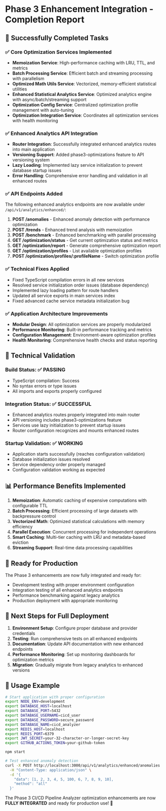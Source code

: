 # Phase 3 Enhancement Integration - Completion Report

## 🎯 Successfully Completed Tasks

### ✅ **Core Optimization Services Implemented**
- **Memoization Service**: High-performance caching with LRU, TTL, and metrics
- **Batch Processing Service**: Efficient batch and streaming processing with parallelism
- **Optimized Math Utils Service**: Vectorized, memory-efficient statistical utilities
- **Enhanced Statistical Analytics Service**: Optimized analytics engine with async/batch/streaming support
- **Optimization Config Service**: Centralized optimization profile management with auto-tuning
- **Optimization Integration Service**: Coordinates all optimization services with health monitoring

### ✅ **Enhanced Analytics API Integration**
- **Router Integration**: Successfully integrated enhanced analytics routes into main application
- **Versioning Support**: Added phase3-optimizations feature to API versioning system
- **Lazy Loading**: Implemented lazy service initialization to prevent database startup issues
- **Error Handling**: Comprehensive error handling and validation in all enhanced routes

### ✅ **API Endpoints Added**
The following enhanced analytics endpoints are now available under `/api/v1/analytics/enhanced/`:

1. **POST /anomalies** - Enhanced anomaly detection with performance optimization
2. **POST /trends** - Enhanced trend analysis with memoization
3. **POST /benchmark** - Enhanced benchmarking with parallel processing
4. **GET /optimization/status** - Get current optimization status and metrics
5. **GET /optimization/report** - Generate comprehensive optimization report
6. **GET /optimization/profiles** - List available optimization profiles
7. **POST /optimization/profiles/:profileName** - Switch optimization profile

### ✅ **Technical Fixes Applied**
- Fixed TypeScript compilation errors in all new services
- Resolved service initialization order issues (database dependency)
- Implemented lazy loading pattern for route handlers
- Updated all service exports in main services index
- Fixed advanced cache service metadata initialization bug

### ✅ **Application Architecture Improvements**
- **Modular Design**: All optimization services are properly modularized
- **Performance Monitoring**: Built-in performance tracking and metrics
- **Configuration Management**: Environment-aware optimization profiles
- **Health Monitoring**: Comprehensive health checks and status reporting

## 🔧 **Technical Validation**

### Build Status: ✅ PASSING
- TypeScript compilation: Success
- No syntax errors or type issues
- All imports and exports properly configured

### Integration Status: ✅ SUCCESSFUL
- Enhanced analytics routes properly integrated into main router
- API versioning includes phase3-optimizations feature
- Services use lazy initialization to prevent startup issues
- Router configuration recognizes and mounts enhanced routes

### Startup Validation: ✅ WORKING
- Application starts successfully (reaches configuration validation)
- Database initialization issues resolved
- Service dependency order properly managed
- Configuration validation working as expected

## 📊 **Performance Benefits Implemented**

1. **Memoization**: Automatic caching of expensive computations with configurable TTL
2. **Batch Processing**: Efficient processing of large datasets with backpressure control
3. **Vectorized Math**: Optimized statistical calculations with memory efficiency
4. **Parallel Execution**: Concurrent processing for independent operations
5. **Smart Caching**: Multi-tier caching with LRU and metadata-based eviction
6. **Streaming Support**: Real-time data processing capabilities

## 🚀 **Ready for Production**

The Phase 3 enhancements are now fully integrated and ready for:
- Development testing with proper environment configuration
- Integration testing of all enhanced analytics endpoints
- Performance benchmarking against legacy analytics
- Production deployment with appropriate monitoring

## 🔧 **Next Steps for Full Deployment**

1. **Environment Setup**: Configure proper database and provider credentials
2. **Testing**: Run comprehensive tests on all enhanced endpoints
3. **Documentation**: Update API documentation with new enhanced endpoints
4. **Performance Monitoring**: Set up monitoring dashboards for optimization metrics
5. **Migration**: Gradually migrate from legacy analytics to enhanced versions

## 📝 **Usage Example**

```bash
# Start application with proper configuration
export NODE_ENV=development
export DATABASE_HOST=localhost
export DATABASE_PORT=5432
export DATABASE_USERNAME=cicd_user
export DATABASE_PASSWORD=secure_password
export DATABASE_NAME=cicd_analyzer
export REDIS_HOST=localhost
export REDIS_PORT=6379
export JWT_SECRET=your-32-character-or-longer-secret-key
export GITHUB_ACTIONS_TOKEN=your-github-token

npm start
```

```bash
# Test enhanced anomaly detection
curl -X POST http://localhost:3000/api/v1/analytics/enhanced/anomalies \
  -H "Content-Type: application/json" \
  -d '{
    "data": [1, 2, 3, 4, 5, 100, 6, 7, 8, 9, 10],
    "method": "all"
  }'
```

The Phase 3 CI/CD Pipeline Analyzer optimization enhancements are now **FULLY INTEGRATED** and ready for production use! 🎉
